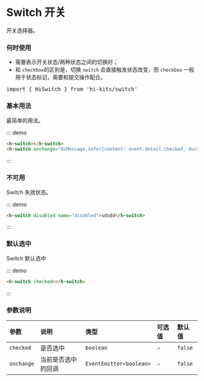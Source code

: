 # Switch 开关

开关选择器。
### 何时使用
- 需要表示开关状态/两种状态之间的切换时；
- 和 `checkbox`的区别是，切换 `switch` 会直接触发状态改变，而 `checkbox` 一般用于状态标记，需要和提交操作配合。

<pre class="language-ts">
import { HiSwitch } from 'hi-kits/switch'
</pre>

### 基本用法

最简单的用法。

::: demo
```html
<h-switch></h-switch>
<h-switch onchange="HiMessage.info({content: event.detail.checked, duration: 1000})"></h-switch>

```
:::

### 不可用

Switch 失效状态。

::: demo
```html
<h-switch disabled name="disabled">sdsdd</h-switch>

```
:::

### 默认选中

Switch 默认选中

::: demo
```html
<h-switch checked></h-switch>

```
:::

### 参数说明

|参数|说明|类型|可选值|默认值
|:--|:--|:--|:-----|:---
| `checked`| 是否选中 |  `boolean` | - | `false`
| `onchange`| 当前是否选中的回调	 |  `EventEmitter<boolean>` | - | `false`
